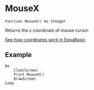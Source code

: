 <!--input-->
MouseX
======

```eppabasic
Function MouseX() As Integer
```

Returns the x coordinate of mouse cursor.

[See how coordinates work in EppaBasic](manual:/coordinates).

Example
---------
```eppabasic
Do
    ClearScreen
    Print MouseX()
    DrawScreen
Loop
```
